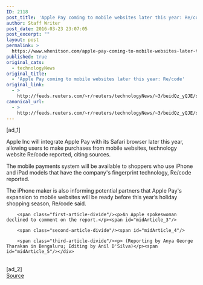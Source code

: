 ```yaml
---
ID: 2118
post_title: 'Apple Pay coming to mobile websites later this year: Re/code'
author: Staff Writer
post_date: 2016-03-23 23:07:05
post_excerpt: ""
layout: post
permalink: >
  https://www.whenitson.com/apple-pay-coming-to-mobile-websites-later-this-year-recode/
published: true
original_cats:
  - technologyNews
original_title:
  - 'Apple Pay coming to mobile websites later this year: Re/code'
original_link:
  - >
    http://feeds.reuters.com/~r/reuters/technologyNews/~3/beidQz_yQJE/story01.htm
canonical_url:
  - >
    http://feeds.reuters.com/~r/reuters/technologyNews/~3/beidQz_yQJE/story01.htm
---
```

 [ad_1]
<br><div id="articleText">
<span id="midArticle_start"/>

<span class="focusParagraph" readability="6"><p><span class="articleLocatio&lt;/span&gt;n">Apple Inc will integrate Apple Pay with its Safari browser later this year, allowing users to make purchases from mobile websites, technology website Re/code reported, citing sources.</span></p></span><span id="midArticle_0"/><p>The mobile payments system will be available to shoppers who use iPhone and iPad models that have the company's fingerprint technology, Re/code reported. </p><span id="midArticle_1"/><p>The iPhone maker is also informing potential partners that Apple Pay's expansion to mobile websites will be ready before this year’s holiday shopping season, Re/code said.</p><span id="midArticle_2"/>
        
        <span class="first-article-divide"/><p>An Apple spokeswoman declined to comment on the report.</p><span id="midArticle_3"/>
        
        <span class="second-article-divide"/><span id="midArticle_4"/>
        
        <span class="third-article-divide"/><p> (Reporting by Anya George Tharakan in Bengaluru; Editing by Anil D'Silva)</p><span id="midArticle_5"/></div>
<br>[ad_2]
<br><a href="http://feeds.reuters.com/~r/reuters/technologyNews/~3/beidQz_yQJE/story01.htm">Source </a>